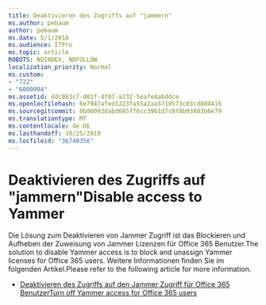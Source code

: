 ```yaml
---
title: Deaktivieren des Zugriffs auf "jammern"
ms.author: pebaum
author: pebaum
ms.date: 5/1/2018
ms.audience: ITPro
ms.topic: article
ROBOTS: NOINDEX, NOFOLLOW
localization_priority: Normal
ms.custom:
- "722"
- "6000004"
ms.assetid: ddc083c7-d01f-4f97-a232-5eafe8abddce
ms.openlocfilehash: 6e7947afed1223fa55a2aa5710573c03cd804416
ms.sourcegitcommit: 0b06093dabd685f76cc39b1d7c0f8b03883b6e79
ms.translationtype: MT
ms.contentlocale: de-DE
ms.lasthandoff: 10/25/2019
ms.locfileid: "36740356"
---
```

# <a name="disable-access-to-yammer"></a><span data-ttu-id="7ac37-102">Deaktivieren des Zugriffs auf "jammern"</span><span class="sxs-lookup"><span data-stu-id="7ac37-102">Disable access to Yammer</span></span>

<span data-ttu-id="7ac37-103">Die Lösung zum Deaktivieren von Jammer Zugriff ist das Blockieren und Aufheben der Zuweisung von Jammer Lizenzen für Office 365 Benutzer.</span><span class="sxs-lookup"><span data-stu-id="7ac37-103">The solution to disable Yammer access is to block and unassign Yammer licenses for Office 365 users.</span></span> <span data-ttu-id="7ac37-104">Weitere Informationen finden Sie im folgenden Artikel.</span><span class="sxs-lookup"><span data-stu-id="7ac37-104">Please refer to the following article for more information.</span></span>
  
- [<span data-ttu-id="7ac37-105">Deaktivieren des Zugriffs auf den Jammer Zugriff für Office 365 Benutzer</span><span class="sxs-lookup"><span data-stu-id="7ac37-105">Turn off Yammer access for Office 365 users</span></span>](https://docs.microsoft.com/yammer/manage-yammer-users/turn-off-user-access)
